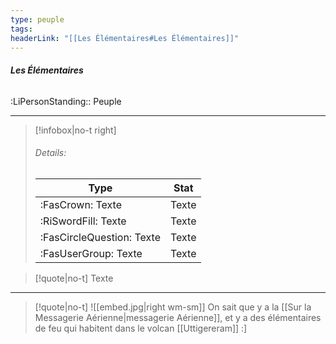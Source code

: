 ```yaml
---
type: peuple
tags:
headerLink: "[[Les Élémentaires#Les Élémentaires]]"
---
```

###### __Les Élémentaires__
<span class="sub2">:LiPersonStanding:: Peuple</span>
___
> [!infobox|no-t right]
> ###### Details:
> | Type | Stat |
> | ---- | ---- |
> | :FasCrown: Texte   | Texte |
> | :RiSwordFill: Texte   | Texte |
> | :FasCircleQuestion: Texte   | Texte |
> |  :FasUserGroup: Texte   | Texte |

> [!quote|no-t]
> Texte
 

***
> [!quote|no-t]
> ![[embed.jpg|right wm-sm]]
On sait que y a la [[Sur la Messagerie Aérienne|messagerie Aérienne]], et y a des élémentaires de feu qui habitent dans le volcan [[Uttigereram]] :]
